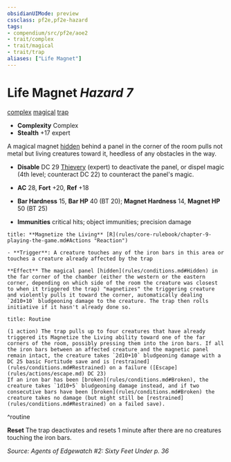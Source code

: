 ```yaml
---
obsidianUIMode: preview
cssclass: pf2e,pf2e-hazard
tags:
- compendium/src/pf2e/aoe2
- trait/complex
- trait/magical
- trait/trap
aliases: ["Life Magnet"]
---
```

# Life Magnet *Hazard 7*  
[complex](rules/traits/complex.md "Complex Hazard Trait")  [magical](rules/traits/magical.md "Magical Item Trait")  [trap](rules/traits/trap.md "Trap Hazard Trait")  

- **Complexity** Complex
- **Stealth** +17 expert  

A magical magnet [hidden](rules/conditions.md#Hidden) behind a panel in the corner of the room pulls not metal but living creatures toward it, heedless of any obstacles in the way.

- **Disable** DC 29 [Thievery](compendium/skills.md#Thievery) (expert) to deactivate the panel, or dispel magic (4th level; counteract DC 22) to counteract the panel's magic.  

- **AC** 28, **Fort** +20, **Ref** +18
- **Bar Hardness** 15, **Bar HP** 40 (BT 20); **Magnet Hardness** 14, **Magnet HP** 50 (BT 25)
- **Immunities** critical hits; object immunities; precision damage

```ad-embed-ability
title: **Magnetize the Living** [R](rules/core-rulebook/chapter-9-playing-the-game.md#Actions "Reaction")

- **Trigger**: A creature touches any of the iron bars in this area or touches a creature already affected by the trap

**Effect** The magical panel [hidden](rules/conditions.md#Hidden) in the far corner of the chamber (either the western or the eastern corner, depending on which side of the room the creature was closest to when it triggered the trap) "magnetizes" the triggering creature and violently pulls it toward the corner, automatically dealing `2d10+10` bludgeoning damage to the creature. The trap then rolls initiative if it hasn't already done so.
```

```ad-pf2-summary
title: Routine

(1 action) The trap pulls up to four creatures that have already triggered its Magnetize the Living ability toward one of the far corners of the room, possibly pressing them into the iron bars. If all the iron bars between an affected creature and the magnetic panel remain intact, the creature takes `2d10+10` bludgeoning damage with a DC 25 basic Fortitude save and is [restrained](rules/conditions.md#Restrained) on a failure ([Escape](rules/actions/escape.md) DC 23)
If an iron bar has been [broken](rules/conditions.md#Broken), the creature takes `1d10+5` bludgeoning damage instead, and if two consecutive bars have been [broken](rules/conditions.md#Broken) the creature takes no damage (but might still be [restrained](rules/conditions.md#Restrained) on a failed save).
```
^routine

**Reset** The trap deactivates and resets 1 minute after there are no creatures touching the iron bars.  

*Source: Agents of Edgewatch #2: Sixty Feet Under p. 36*